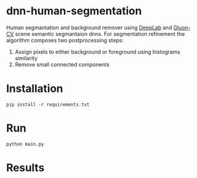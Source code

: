 # dnn-human-segmentation

Human segmantation and background remover using [DeepLab](https://github.com/tensorflow/models/tree/master/research/deeplab) and [Gluon-CV](https://gluon-cv.mxnet.io/model_zoo/segmentation.html#semantic-segmentation) scene semantic segmantaion dnns.
For segmentation refinement the algorithm composes two postprocessing steps:
1. Assign pixels to either background or foreground using histograms similarity
2. Remove small connected components

# Installation
```pip install -r requirements.txt```

# Run
```python main.py``` 

# Results

